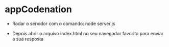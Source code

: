 # appCodenation

- Rodar o servidor com o comando: node server.js

- Depois abrir o arquivo index.html no seu navegador favorito para enviar a sua resposta
